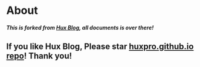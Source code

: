 # About

##### This is forked from [Hux Blog](https://github.com/Huxpro/huxpro.github.io), all documents is over there!

## If you like Hux Blog, Please star [huxpro.github.io repo](https://github.com/Huxpro/huxpro.github.io)! Thank you!
